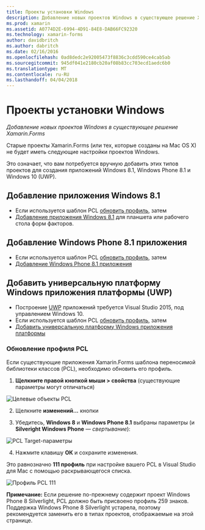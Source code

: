 ```yaml
---
title: Проекты установки Windows
description: Добавление новых проектов Windows в существующее решение Xamarin.Forms
ms.prod: xamarin
ms.assetid: A0774D2E-6994-4D91-84E8-DAB66FC92320
ms.technology: xamarin-forms
author: davidbritch
ms.author: dabritch
ms.date: 02/16/2016
ms.openlocfilehash: 0ad8dedc2e92005473f8836c3cdd590ce4cab5ab
ms.sourcegitcommit: 945df041e2180cb20af08b83cc703ecd1aedc6b0
ms.translationtype: MT
ms.contentlocale: ru-RU
ms.lasthandoff: 04/04/2018
---
```

# <a name="setup-windows-projects"></a>Проекты установки Windows

_Добавление новых проектов Windows в существующее решение Xamarin.Forms_

Старые проекты Xamarin.Forms (или тех, которые созданы на Mac OS&nbsp;X) не будет иметь следующие настройки проектов Windows.

Это означает, что вам потребуется вручную добавить этих типов проектов для создания приложений Windows 8.1, Windows Phone 8.1 и Windows 10 (UWP).

## <a name="add-a-windows-81-app"></a>Добавление приложения Windows 8.1

* Если используется шаблон PCL [обновить профиль](#pcl), затем
* [Добавление приложения Windows 8.1](~/xamarin-forms/platform/windows/installation/tablet.md) для планшета или рабочего стола форм факторов.

## <a name="add-a-windows-phone-81-app"></a>Добавление Windows Phone 8.1 приложения

* Если используется шаблон PCL [обновить профиль](#pcl), затем
* [Добавление Windows Phone 8.1 приложения](~/xamarin-forms/platform/windows/installation/phone.md)

## <a name="add-a-universal-windows-platform-uwp-app"></a>Добавить универсальную платформу Windows приложения платформы (UWP)

* Построение [UWP](https://msdn.microsoft.com/library/windows/apps/dn894631.aspx) приложений требуется Visual Studio 2015, под управлением Windows 10.
* Если используется шаблон PCL [обновить профиль](#pcl), затем
* [Добавить универсальную платформу Windows приложения платформы](~/xamarin-forms/platform/windows/installation/universal.md)

<a name="pcl" />

### <a name="update-your-pcl-profile"></a>Обновление профиля PCL

Если существующие приложения Xamarin.Forms шаблона переносимой библиотеки классов (PCL), необходимо обновить его профиль.

1. **Щелкните правой кнопкой мыши > свойства** (существующие параметры могут отличаться)

  ![](images/targets.png "Целевые объекты PCL")

2. Щелкните **изменений...**  кнопки

3. Убедитесь, **Windows 8** и **Windows Phone 8.1** выбраны параметры (и **Silveright Windows Phone** — *свертывание*):

  ![](images/pcl.png "PCL Target-параметры")

4. Нажмите клавишу **ОК** и сохраните изменения.

Это равнозначно **111 профиль** при настройке вашего PCL в Visual Studio для Mac с помощью раскрывающегося списка.

  ![](images/pcl-xs.png "Профиль PCL 111")

**Примечание:** Если решение по-прежнему содержит проект Windows Phone 8 Silverlight, PCL должно быть присвоено профиль 259 знаков. Поддержка Windows Phone 8 Silverlight устарела, поэтому рекомендуется заменить его в типах проектов, отображаемые на этой странице.
